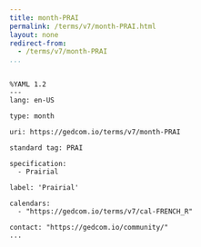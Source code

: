 ```yaml
---
title: month-PRAI
permalink: /terms/v7/month-PRAI.html
layout: none
redirect-from:
  - /terms/v7/month-PRAI
...
```


```

%YAML 1.2
---
lang: en-US

type: month

uri: https://gedcom.io/terms/v7/month-PRAI

standard tag: PRAI

specification:
  - Prairial

label: 'Prairial'

calendars:
  - "https://gedcom.io/terms/v7/cal-FRENCH_R"

contact: "https://gedcom.io/community/"
...

```

